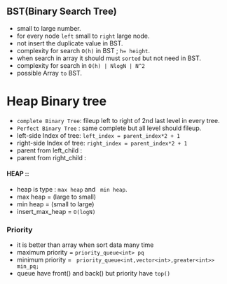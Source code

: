## BST(Binary Search Tree)

- small to large number.
- for every node ``left`` small to `right` large node.
- not insert the duplicate value in BST.
- complexity for search `O(h)` in BST ; `h= height`.
- when search in array it should must `sorted` but not need in BST.
- complexity for search in `O(h) | NlogN | N^2`
- possible Array `to` BST.


# Heap Binary tree

- `complete Binary Tree`: fileup left to right of 2nd last level in every tree.
- `Perfect Binary Tree` :  same complete but all level should fileup.
-  left-side Index of tree: `left_index = parent_index*2 + 1`
-  right-side Index of tree: `right_index = parent_index*2 + 1`
-  parent from left_child :
-  parent from right_child :

#### HEAP ::
-  heap is type : `max heap` and ` min heap`.
-  max heap = (large to small)
-  min heap = (small to large)
-  insert_max_heap = `O(logN)`


### Priority 
- it is better than array when sort data many time
- maximum priority = `priority_queue<int> pq`
- minimum priority =  ` priority_queue<int,vector<int>,greater<int>> min_pq;`
- queue have front() and back() but priority have `top()` 
 